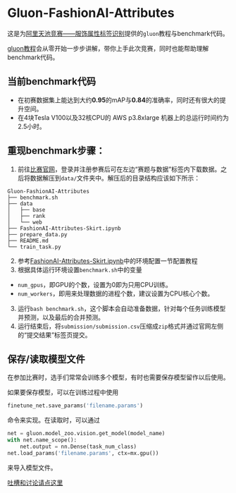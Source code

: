 # Gluon-FashionAI-Attributes

这是为[阿里天池竞赛——服饰属性标签识别](https://tianchi.aliyun.com/competition/information.htm?spm=5176.100067.5678.2.505c3a26Oet3cf&raceId=231649)提供的`gluon`教程与benchmark代码。

[gluon教程](FashionAI-Attributes-Skirt.ipynb)会从零开始一步步讲解，带你上手此次竞赛，同时也能帮助理解benchmark代码。

## 当前benchmark代码
- 在初赛数据集上能达到大约**0.95**的mAP与**0.84**的准确率，同时还有很大的提升空间。
- 在4块Tesla V100以及32核CPU的 AWS p3.8xlarge 机器上的总运行时间约为2.5小时。

## 重现benchmark步骤：

1. 前往[比赛官网](https://tianchi.aliyun.com/competition/information.htm?spm=5176.100067.5678.2.505c3a26Oet3cf&raceId=231649)，登录并注册参赛后可在左边“赛题与数据”标签内下载数据。之后将数据解压到`data/`文件夹中。解压后的目录结构应该如下所示：
```
Gluon-FashionAI-Attributes
├── benchmark.sh
├── data
│   ├── base
│   ├── rank
│   └── web
├── FashionAI-Attributes-Skirt.ipynb
├── prepare_data.py
├── README.md
└── train_task.py
```
2. 参考[FashionAI-Attributes-Skirt.ipynb](FashionAI-Attributes-Skirt.ipynb)中的环境配置一节配置教程
2. 根据具体运行环境设置`benchmark.sh`中的变量
  - `num_gpus`，即GPU的个数，设置为0即为只用CPU训练。
  - `num_workers`，即用来处理数据的进程个数，建议设置为CPU核心个数。
3. 运行`bash benchmark.sh`，这个脚本会自动准备数据，针对每个任务训练模型并预测，以及最后的合并预测。
4. 运行结束后，将`submission/submission.csv`压缩成`zip`格式并通过官网左侧的“提交结果”标签页提交。

## 保存/读取模型文件

在参加比赛时，选手们常常会训练多个模型，有时也需要保存模型留作以后使用。

如果要保存模型，可以在训练过程中使用

```python
finetune_net.save_params('filename.params')
```

命令来实现。在读取时，可以通过

```python
net = gluon.model_zoo.vision.get_model(model_name)
with net.name_scope():
    net.output = nn.Dense(task_num_class)
net.load_params('filename.params', ctx=mx.gpu())
```

来导入模型文件。

[吐槽和讨论请点这里](https://discuss.gluon.ai/t/topic/5353)

